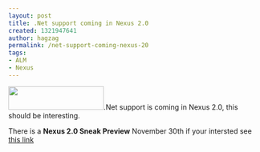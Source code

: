```yaml
---
layout: post
title: .Net support coming in Nexus 2.0
created: 1321947641
author: hagzag
permalink: /net-support-coming-nexus-20
tags:
- ALM
- Nexus
---
```

<p><img alt="" style="width: 190px; height: 47px;" src="/files/upload/29/nexus-small.png" />.Net support is coming in Nexus 2.0, this should be interesting.</p>
<p>There is a <font class="TblContentFont2"><b>Nexus 2.0 Sneak Preview</b> November 30th if your intersted see <a href="http://app.en25.com/e/es.aspx?s=1886&amp;e=45397&amp;elq=a8fb38711ea9494b9db19633526904b0">this link</a><br />
</font></p>
<p>&nbsp;</p>
